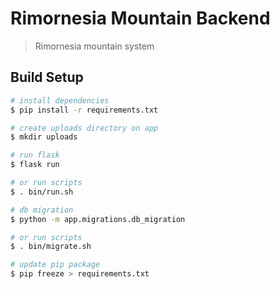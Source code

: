 # Rimornesia Mountain Backend

> Rimornesia mountain system

## Build Setup

``` bash
# install dependencies
$ pip install -r requirements.txt

# create uploads directory on app
$ mkdir uploads

# run flask
$ flask run 

# or run scripts
$ . bin/run.sh

# db migration
$ python -m app.migrations.db_migration

# or run scripts
$ . bin/migrate.sh

# update pip package
$ pip freeze > requirements.txt
```
